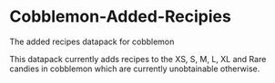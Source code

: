 # Cobblemon-Added-Recipies
The added recipes datapack for cobblemon 


This datapack currently adds recipes to the XS, S, M, L, XL and Rare candies in cobblemon which are currently unobtainable otherwise.
